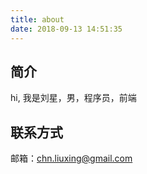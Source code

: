 ```yaml
---
title: about
date: 2018-09-13 14:51:35
---
```


## 简介
hi, 我是刘星，男，程序员，前端

## 联系方式
邮箱：chn.liuxing@gmail.com